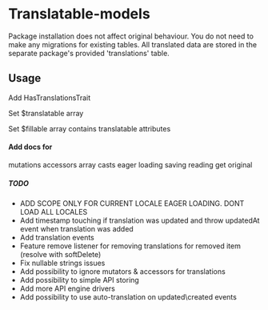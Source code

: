 # Translatable-models

Package installation does not affect original behaviour. You do not need to make any migrations for existing tables. 
All translated data are stored in the separate package's provided 'translations' table.

## Usage
Add HasTranslationsTrait

Set $translatable array

Set $fillable array contains translatable attributes

#### Add docs for
mutations
accessors
array casts
eager loading
saving
reading
get original

##### TODO
- ADD SCOPE ONLY FOR CURRENT LOCALE EAGER LOADING. DONT LOAD ALL LOCALES 
- Add timestamp touching if translation was updated and throw updatedAt event when translation was added 
- Add translation events
- Feature remove listener for removing translations for removed item (resolve with softDelete)
- Fix nullable strings issues
- Add possibility to ignore mutators & accessors for translations
- Add possibility to simple API storing 
- Add more API engine drivers
- Add possibility to use auto-translation on updated\created events
